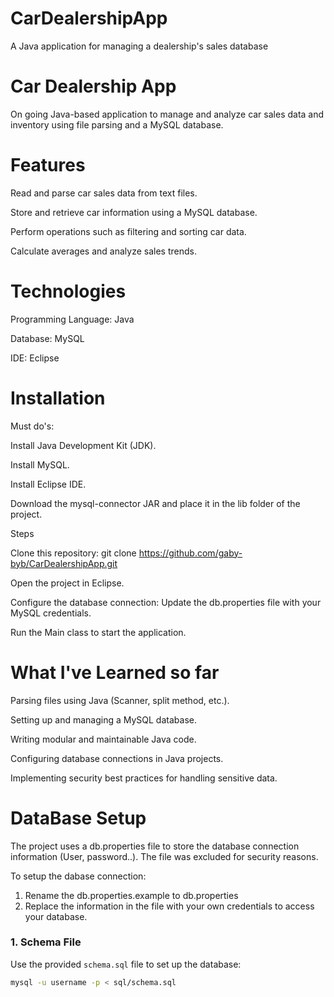 # CarDealershipApp
A Java application for managing a dealership's sales database

# Car Dealership App
On going Java-based application to manage and analyze car sales data and inventory using file parsing and a MySQL database.

# Features

Read and parse car sales data from text files.

Store and retrieve car information using a MySQL database.

Perform operations such as filtering and sorting car data.

Calculate averages and analyze sales trends.

# Technologies

Programming Language: Java

Database: MySQL

IDE: Eclipse

# Installation

Must do's:

  Install Java Development Kit (JDK).
	
  Install MySQL.
	
  Install Eclipse IDE.
	
  Download the mysql-connector JAR and place it in the lib folder of the project.

Steps

  Clone this repository:
  git clone https://github.com/gaby-byb/CarDealershipApp.git
	
  Open the project in Eclipse.
	
  Configure the database connection:
  Update the db.properties file with your MySQL credentials.
	
  Run the Main class to start the application.

# What I've Learned so far

  Parsing files using Java (Scanner, split method, etc.).
	
  Setting up and managing a MySQL database.
	
  Writing modular and maintainable Java code.
	
  Configuring database connections in Java projects.
	
  Implementing security best practices for handling sensitive data.

# DataBase Setup

The project uses a db.properties file to store the database connection information (User, password..). The file was excluded for security reasons.

To setup the dabase connection:

1. Rename the db.properties.example to db.properties
2. Replace the information in the file with your own credentials to access your database.

### 1. Schema File
Use the provided `schema.sql` file to set up the database:
```bash
mysql -u username -p < sql/schema.sql

